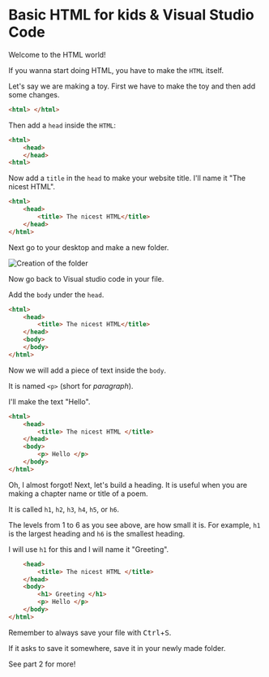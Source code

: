 # Basic HTML for kids & Visual Studio Code #

Welcome to the HTML world!

If you wanna start doing HTML, you have to make the `HTML` itself.

 Let's say we are making a toy. First we have to make the toy and then add some changes.

```html
<html> </html>
```

Then add a `head` inside the `HTML`:
```html
<html>
    <head>
    </head>
<html>
```

Now add a `title` in the `head` to make your website title. I'll name it "The nicest HTML".

```html
<html>
    <head>
        <title> The nicest HTML</title>
    </head>
</html>
```
Next go to your desktop and make a new folder.

![Creation of the folder](./images/folder_creation_on_desktop.gif)

Now go back to Visual studio code in your file.

Add the `body` under the `head`.

```html
<html>
    <head>
        <title> The nicest HTML</title>
    </head>
    <body>
    </body>
</html>
```

Now we will add a piece of text inside the `body`.

It is named `<p>` (short for *paragraph*).

I'll make the text "Hello".

```html
<html>
    <head>
        <title> The nicest HTML </title>
    </head>
    <body>
        <p> Hello </p>
    </body>
</html>
```

Oh, I almost forgot! Next, let's build a heading.
It is useful when you are making a chapter name or title of a poem.

It is called `h1`, `h2`, `h3`, `h4`, `h5`, or `h6`.

The levels from 1 to 6 as you see above, are how small it is. For example, `h1` is the largest heading and `h6` is the smallest heading.

I will use `h1` for this and I will name it "Greeting".

```html
    <head>
        <title> The nicest HTML </title>
    </head>
    <body>
        <h1> Greeting </h1>
        <p> Hello </p>
    </body>
</html>
```

Remember to always save your file with <kbd>Ctrl</kbd>+<kbd>S</kbd>.

If it asks to save it somewhere, save it in your newly made folder.

See part 2 for more!
